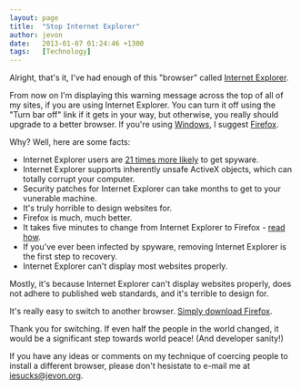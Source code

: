 ```yaml
---
layout: page
title:  "Stop Internet Explorer"
author: jevon
date:   2013-01-07 01:24:46 +1300
tags:   [Technology]
---
```


Alright, that's it, I've had enough of this "browser" called [Internet Explorer](internet-explorer.md).

From now on I'm displaying this warning message across the top of all of my sites, if you are using Internet Explorer. You can turn it off using the "Turn bar off" link if it gets in your way, but otherwise, you really should upgrade to a better browser. If you're using [Windows](windows.md), I suggest [Firefox](firefox.md).

Why? Well, here are some facts:
* Internet Explorer users are <a href="http://www.informationweek.com/windows/showArticle.jhtml?articleID=179102695">21 times more likely</a> to get spyware.
* Internet Explorer supports inherently unsafe ActiveX objects, which can totally corrupt your computer.
* Security patches for Internet Explorer can take months to get to your vunerable machine.
* It's truly horrible to design websites for.
* Firefox is much, much better.
* It takes five minutes to change from Internet Explorer to Firefox - <a href="http://www.switch2firefox.com/">read how</a>.
* If you've ever been infected by spyware, removing Internet Explorer is the first step to recovery.
* Internet Explorer can't display most websites properly.

Mostly, it's because Internet Explorer can't display websites properly, does not adhere to published web standards, and it's terrible to design for.

It's really easy to switch to another browser. <a href="http://www.getfirefox.com">Simply download Firefox</a>.

Thank you for switching. If even half the people in the world changed, it would be a significant step towards world peace! (And developer sanity!)

If you have any ideas or comments on my technique of coercing people to install a different browser, please don't hesistate to e-mail me at iesucks@jevon.org.
